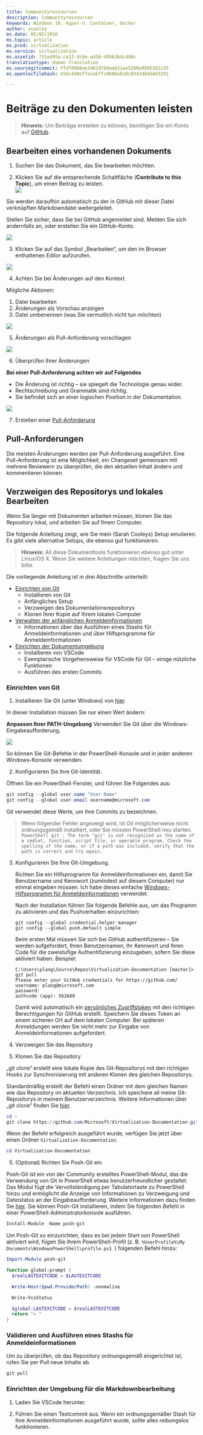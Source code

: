 ```yaml
---
title: Communityressourcen
description: Communityressourcen
keywords: Windows 10, Hyper-V, Container, Docker
author: scooley
ms.date: 05/02/2016
ms.topic: article
ms.prod: virtualization
ms.service: virtualization
ms.assetid: 731ed95a-ce13-4c6e-a450-49563bdc498c
translationtype: Human Translation
ms.sourcegitcommit: ffdf89b0ae346197b9ae631ee5260e0565261c55
ms.openlocfilehash: e5dc449ef7ecebffc060bab10c0341d84d4d3291

---
```


# Beiträge zu den Dokumenten leisten

> **Hinweis:** Um Beiträge erstellen zu können, benötigen Sie ein Konto auf [GitHub](https://www.github.com).

## Bearbeiten eines vorhandenen Dokuments

1. Suchen Sie das Dokument, das Sie bearbeiten möchten.  

2. Klicken Sie auf die entsprechende Schaltfläche (**Contribute to this Topic**), um einen Beitrag zu leisten.  
  ![](media/editDoc.png)
  
  Sie werden daraufhin automatisch zu der in GitHub mit dieser Datei verknüpften Markdowndatei weitergeleitet.
  
  Stellen Sie sicher, dass Sie bei GitHub angemeldet sind.  Melden Sie sich andernfalls an, oder erstellen Sie ein GitHub-Konto.
  
  ![](media/GitHubView.png)
  
3. Klicken Sie auf das Symbol „Bearbeiten“, um den im Browser enthaltenen Editor aufzurufen.
  
  ![](media/GitHubEdit.png)

4. Achten Sie bei Änderungen auf den Kontext.
  
  Mögliche Aktionen:
  1. Datei bearbeiten
  2. Änderungen als Vorschau anzeigen
  3. Datei umbenennen (was Sie vermutlich nicht tun möchten)
  
  ![](media/GitHubEditor.png)
  
5. Änderungen als Pull-Anforderung vorschlagen
  
  ![](media/GitHubProposeChange.png)

6. Überprüfen Ihrer Änderungen
  
  **Bei einer Pull-Anforderung achten wir auf Folgendes**  
  * Die Änderung ist richtig – sie spiegelt die Technologie genau wider.
  * Rechtschreibung und Grammatik sind richtig.
  * Sie befindet sich an einer logischen Position in der Dokumentation.
    
  ![](media/GitHubCreatePR.png)

7. Erstellen einer [Pull-Anforderung](contribute_to_docs.md#pull-requests)  

## Pull-Anforderungen

Die meisten Änderungen werden per Pull-Anforderung ausgeführt.  Eine Pull-Anforderung ist eine Möglichkeit, ein Changeset gemeinsam mit mehrere Reviewern zu überprüfen, die den aktuellen Inhalt ändern und kommentieren können.


## Verzweigen des Repositorys und lokales Bearbeiten

Wenn Sie länger mit Dokumenten arbeiten müssen, klonen Sie das Repository lokal, und arbeiten Sie auf Ihrem Computer.

Die folgende Anleitung zeigt, wie Sie mein (Sarah Cooleys) Setup emulieren.  Es gibt viele alternative Setups, die ebenso gut funktionieren.

> **Hinweis:** All diese Dokumenttools funktionieren ebenso gut unter Linux/OS X.  Wenn Sie weitere Anleitungen möchten, fragen Sie uns bitte.

Die vorliegende Anleitung ist in drei Abschnitte unterteilt:
* [Einrichten von Git](contribute_to_docs.md#set-up-git)
  * Installieren von Git
  * Anfängliches Setup
  * Verzweigen des Dokumentationsrepositorys
  * Klonen Ihrer Kopie auf Ihrem lokalen Computer
* [Verwalten der anfänglichen Anmeldeinformationen](contribute_to_docs.md#validate-and-stash-credentials)
  * Informationen über das Ausführen eines Stashs für Anmeldeinformationen und über Hilfsprogramme für Anmeldeinformationen
* [Einrichten der Dokumentumgebung](contribute_to_docs.md#set-up-markdown-editing-environment)
  * Installieren von VSCode
  * Exemplarische Vorgehensweise für VSCode für Git – einige nützliche Funktionen
  * Ausführen des ersten Commits

### Einrichten von Git

1. Installieren Sie Git (unter Windows) von [hier](https://git-for-windows.github.io/).

  In dieser Installation müssen Sie nur einen Wert ändern:

  **Anpassen Ihrer PATH-Umgebung** Verwenden Sie Git über die Windows-Eingabeaufforderung.

  ![](media/GitFromWinCMD.png)

  So können Sie Git-Befehle in der PowerShell-Konsole und in jeder anderen Windows-Konsole verwenden.

2. Konfigurieren Sie Ihre Git-Identität.

  Öffnen Sie ein PowerShell-Fenster, und führen Sie Folgendes aus:

  ``` PowerShell
  git config --global user.name "User Name"
  git config --global user.email username@microsoft.com
  ```

  Git verwendet diese Werte, um Ihre Commits zu bezeichnen.

  > Wenn folgender Fehler angezeigt wird, ist Git möglicherweise nicht ordnungsgemäß installiert, oder Sie müssen PowerShell neu starten.
    ``` PowerShell
    git : The term 'git' is not recognized as the name of a cmdlet, function, script file, or operable program. Check the spelling of the name, or if a path was included, verify that the path is correct and try again.
    ```

3. Konfigurieren Sie Ihre Git-Umgebung.

   Richten Sie ein Hilfsprogramm für Anmeldeinformationen ein, damit Sie Benutzername und Kennwort (zumindest auf diesem Computer) nur einmal eingeben müssen.
   Ich habe dieses einfache [Windows-Hilfsprogramm für Anmeldeinformationen](https://github.com/Microsoft/Git-Credential-Manager-for-Windows#download-and-install) verwendet.

   Nach der Installation führen Sie folgende Befehle aus, um das Programm zu aktivieren und das Pushverhalten einzurichten:
   ```
   git config --global credential.helper manager
   git config --global push.default simple
   ```

   Beim ersten Mal müssen Sie sich bei GitHub authentifizieren – Sie werden aufgefordert, Ihren Benutzernamen, Ihr Kennwort und Ihren Code für die zweistufige Authentifizierung einzugeben, sofern Sie diese aktiviert haben.
   Beispiel:
   ```
   C:\Users\plang\Source\Repos\Virtualization-Documentation [master]> git pull
   Please enter your GitHub credentials for https://github.com/
   username: plang@microsoft.com
   password:
   authcode (app): 562689
   ```
   Damit wird automatisch ein [persönliches Zugriffstoken](https://github.com/settings/tokens) mit den richtigen Berechtigungen für GitHub erstellt. Speichern Sie dieses Token an einem sicheren Ort auf dem lokalen Computer. Bei späteren Anmeldungen werden Sie nicht mehr zur Eingabe von Anmeldeinformationen aufgefordert.

4. Verzweigen Sie das Repository

5. Klonen Sie das Repository

  „git clone“ erstellt eine lokale Kopie des Git-Repositorys mit den richtigen Hooks zur Synchronisierung mit anderen Klonen des gleichen Repositorys.

  Standardmäßig erstellt der Befehl einen Ordner mit dem gleichen Namen wie das Repository im aktuellen Verzeichnis.  Ich speichere all meine Git-Repositorys in meinem Benutzerverzeichnis.  Weitere Informationen über „git clone“ finden Sie [hier](http://git-scm.com/docs/git-clone).

  ``` PowerShell
  cd ~
  git clone https://github.com/Microsoft/Virtualization-Documentation.git
  ```

  Wenn der Befehl erfolgreich ausgeführt wurde, verfügen Sie jetzt über einen Ordner `Virtualization-Documentation`.

  ``` PowerShell
  cd Virtualization-Documentation
  ```

5. (Optional) Richten Sie Posh-Git ein.

  Posh-Git ist ein von der Community erstelltes PowerShell-Modul, das die Verwendung von Git in PowerShell etwas benutzerfreundlicher gestaltet.  Das Modul fügt die Vervollständigung per Tabulatortaste zu PowerShell hinzu und ermöglicht die Anzeige von Informationen zu Verzweigung und Dateistatus an der Eingabeaufforderung.  Weitere Informationen dazu finden Sie [hier](https://github.com/dahlbyk/posh-git).  Sie können Posh-Git installieren, indem Sie folgenden Befehl in einer PowerShell-Administratorkonsole ausführen.

  ``` PowerShell
  Install-Module -Name posh-git
  ```

  Um Posh-Git so einzurichten, dass es bei jedem Start von PowerShell aktiviert wird, fügen Sie Ihrem PowerShell-Profil (z. B. `%UserProfile%\My Documents\WindowsPowerShell\profile.ps1 `) folgenden Befehl hinzu:

  ``` PowerShell
  Import-Module posh-git

  function global:prompt {
    $realLASTEXITCODE = $LASTEXITCODE

    Write-Host($pwd.ProviderPath) -nonewline

    Write-VcsStatus

    $global:LASTEXITCODE = $realLASTEXITCODE
    return "> "
  }
  ```

### Validieren und Ausführen eines Stashs für Anmeldeinformationen

  Um zu überprüfen, ob das Repository ordnungsgemäß eingerichtet ist, rufen Sie per Pull neue Inhalte ab.

  ``` PowerShell
  git pull
  ```


### Einrichten der Umgebung für die Markdownbearbeitung

1. Laden Sie VSCode herunter.

6. Führen Sie einen Testcommit aus.  Wenn ein ordnungsgemäßer Stash für Ihre Anmeldeinformationen ausgeführt wurde, sollte alles reibungslos funktionieren.






<!--HONumber=Oct16_HO4-->


